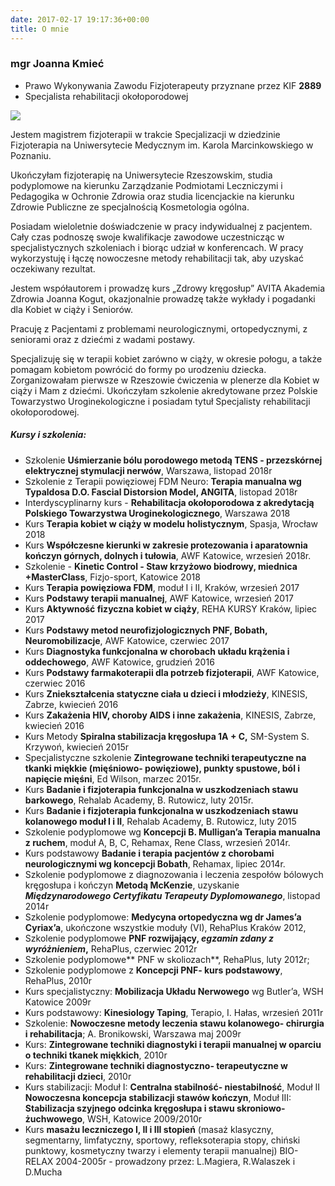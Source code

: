 ```yaml
---
date: 2017-02-17 19:17:36+00:00
title: O mnie
---
```


### mgr Joanna Kmieć
 - Prawo Wykonywania Zawodu Fizjoterapeuty przyznane przez KIF **2889**
 - Specjalista rehabilitacji okołoporodowej


[![](https://fizjoterapia-rzeszow.com.pl/wp-content/uploads/2017/02/16196058_1761340967526362_4707656253919616208_n-1-300x300.jpg)
](https://fizjoterapia-rzeszow.com.pl/wp-content/uploads/2017/02/16196058_1761340967526362_4707656253919616208_n-1.jpg)










Jestem magistrem fizjoterapii w trakcie Specjalizacji w dziedzinie Fizjoterapia na Uniwersytecie Medycznym im. Karola Marcinkowskiego w Poznaniu.

Ukończyłam fizjoterapię na Uniwersytecie Rzeszowskim, studia podyplomowe na kierunku Zarządzanie Podmiotami Leczniczymi i Pedagogika w Ochronie Zdrowia oraz studia licencjackie na kierunku Zdrowie Publiczne ze specjalnością Kosmetologia ogólna.

Posiadam wieloletnie doświadczenie w pracy indywidualnej z pacjentem. Cały czas podnoszę swoje kwalifikacje zawodowe uczestnicząc w specjalistycznych szkoleniach i biorąc udział w konferencach. W pracy wykorzystuję i łączę nowoczesne metody rehabilitacji tak, aby uzyskać oczekiwany rezultat.

Jestem współautorem i prowadzę kurs „Zdrowy kręgosłup” AVITA Akademia Zdrowia Joanna Kogut, okazjonalnie prowadzę także wykłady i pogadanki dla Kobiet w ciąży i Seniorów.

Pracuję z Pacjentami z problemami neurologicznymi, ortopedycznymi, z seniorami oraz z dziećmi z wadami postawy.

Specjalizuję się w terapii kobiet zarówno w ciąży, w okresie połogu, a także pomagam kobietom powrócić do formy po urodzeniu dziecka. Zorganizowałam pierwsze w Rzeszowie ćwiczenia w plenerze dla Kobiet w ciąży i Mam z dziećmi.
Ukończyłam szkolenie akredytowane przez Polskie Towarzystwo Uroginekologiczne i posiadam tytuł Specjalisty rehabilitacji okołoporodowej.

##### Kursy i szkolenia:

- Szkolenie **Uśmierzanie bólu porodowego metodą TENS - przezskórnej elektrycznej stymulacji nerwów**, Warszawa, listopad 2018r
- Szkolenie z Terapii powięziowej FDM Neuro: **Terapia manualna wg Typaldosa D.O. Fascial Distorsion Model, ANGITA**, listopad 2018r
- Interdyscyplinarny kurs - **Rehabilitacja okołoporodowa z akredytacją Polskiego Towarzystwa Uroginekologicznego**, Warszawa 2018
- Kurs **Terapia kobiet w ciąży w modelu holistycznym**, Spasja, Wrocław 2018
- Kurs **Współczesne kierunki w zakresie protezowania i aparatownia kończyn górnych, dolnych i tułowia**, AWF Katowice, wrzesień 2018r.
- Szkolenie - **Kinetic Control - Staw krzyżowo biodrowy, miednica +MasterClass**, Fizjo-sport, Katowice 2018
- Kurs **Terapia powięziowa FDM**, moduł I i II, Kraków, wrzesień 2017
- Kurs **Podstawy terapii manualnej**, AWF Katowice, wrzesień 2017
- Kurs **Aktywność fizyczna kobiet w ciąży**, REHA KURSY Kraków, lipiec 2017
- Kurs **Podstawy metod neurofizjologicznych PNF, Bobath, Neuromobilizacje**, AWF Katowice, czerwiec 2017
- Kurs **Diagnostyka funkcjonalna w chorobach układu krążenia i oddechowego**, AWF Katowice, grudzień 2016
- Kurs **Podstawy farmakoterapii dla potrzeb fizjoterapii**, AWF Katowice, czerwiec 2016
- Kurs **Zniekształcenia statyczne ciała u dzieci i młodzieży**, KINESIS, Zabrze, kwiecień 2016
- Kurs **Zakażenia HIV, choroby AIDS i inne zakażenia**, KINESIS, Zabrze, kwiecień 2016
- Kurs Metody **Spiralna stabilizacja kręgosłupa 1A + C,** SM-System S. Krzywoń, kwiecień 2015r
- Specjalistyczne szkolenie **Zintegrowane techniki terapeutyczne na tkanki miękkie (mięśniowo- powięziowe), punkty spustowe, ból i napięcie mięśni**, Ed Wilson, marzec 2015r.
- Kurs **Badanie i fizjoterapia funkcjonalna w uszkodzeniach stawu barkowego**, Rehalab Academy, B. Rutowicz, luty 2015r.
- Kurs **Badanie i fizjoterapia funkcjonalna w uszkodzeniach stawu kolanowego moduł I i II**, Rehalab Academy, B. Rutowicz, luty 2015
- Szkolenie podyplomowe wg **Koncepcji B. Mulligan’a Terapia manualna z ruchem**, moduł A, B, C, Rehamax, Rene Class, wrzesień 2014r.
- Kurs podstawowy **Badanie i terapia pacjentów z chorobami neurologicznymi wg koncepcji Bobath**, Rehamax, lipiec 2014r.
- Szkolenie podyplomowe z diagnozowania i leczenia zespołów bólowych kręgosłupa i kończyn **Metodą McKenzie**, uzyskanie **_Międzynarodowego Certyfikatu Terapeuty Dyplomowanego_**, listopad 2014r
- Szkolenie podyplomowe: **Medycyna ortopedyczna wg dr James’a Cyriax’a**, ukończone wszystkie moduły (VI), RehaPlus Kraków 2012,
- Szkolenie podyplomowe **PNF rozwijający, _egzamin zdany z wyróżnieniem_,** RehaPlus, czerwiec 2012r
- Szkolenie podyplomowe** PNF w skoliozach**, RehaPlus, luty 2012r;
- Szkolenie podyplomowe z **Koncepcji PNF- kurs podstawowy**, RehaPlus, 2010r
- Kurs specjalistyczny: **Mobilizacja Układu Nerwowego** wg Butler’a, WSH Katowice 2009r
- Kurs podstawowy: **Kinesiology Taping**, Terapio, I. Hałas, wrzesień 2011r
- Szkolenie: **Nowoczesne metody leczenia stawu kolanowego- chirurgia i rehabilitacja**; A. Bronikowski, Warszawa maj 2009r
- Kurs: **Zintegrowane techniki diagnostyki i terapii manualnej w oparciu o techniki tkanek miękkich**, 2010r
- Kurs: **Zintegrowane techniki diagnostyczno- terapeutyczne w rehabilitacji dzieci**, 2010r
- Kurs stabilizacji: Moduł I: **Centralna stabilność- niestabilność**, Moduł II **Nowoczesna koncepcja stabilizacji stawów kończyn**, Moduł III: **Stabilizacja szyjnego odcinka kręgosłupa i stawu skroniowo- żuchwowego**, WSH, Katowice 2009/2010r
- Kurs **masażu leczniczego I, II i III stopień** (masaż klasyczny, segmentarny, limfatyczny, sportowy, refleksoterapia stopy, chiński punktowy, kosmetyczny twarzy i elementy terapii manualnej) BIO-RELAX 2004-2005r - prowadzony przez: L.Magiera, R.Walaszek i D.Mucha
